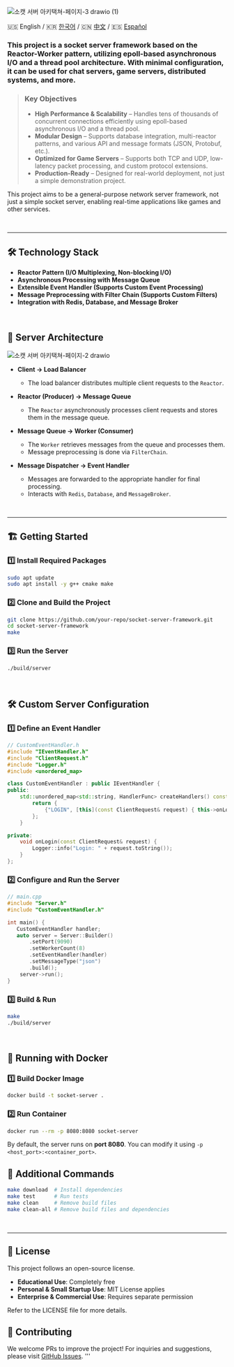 ![소캣 서버 아키택쳐-페이지-3 drawio (1)](https://github.com/user-attachments/assets/d7dcb3db-2a14-46c4-9a90-3bcb58166379)

🇺🇸 English /
🇰🇷 [한국어](https://github.com/ImGdevel/Socket-Server-Framework/blob/main/docs/README_kr.md) /
🇨🇳 [中文](https://github.com/ImGdevel/Socket-Server-Framework/blob/main/docs/README_cn.md) /
🇪🇸 [Español](https://github.com/ImGdevel/Socket-Server-Framework/blob/main/docs/README_es.md)

### This project is a socket server framework based on the Reactor-Worker pattern, utilizing epoll-based asynchronous I/O and a thread pool architecture. With minimal configuration, it can be used for chat servers, game servers, distributed systems, and more.

> ### Key Objectives
> - **High Performance & Scalability** – Handles tens of thousands of concurrent connections efficiently using epoll-based asynchronous I/O and a thread pool.
> - **Modular Design** – Supports database integration, multi-reactor patterns, and various API and message formats (JSON, Protobuf, etc.).
> - **Optimized for Game Servers** – Supports both TCP and UDP, low-latency packet processing, and custom protocol extensions.
> - **Production-Ready** – Designed for real-world deployment, not just a simple demonstration project.

This project aims to be a general-purpose network server framework, not just a simple socket server, enabling real-time applications like games and other services.

<br>

--- 

## 🛠 Technology Stack
- **Reactor Pattern (I/O Multiplexing, Non-blocking I/O)**
- **Asynchronous Processing with Message Queue**
- **Extensible Event Handler (Supports Custom Event Processing)**
- **Message Preprocessing with Filter Chain (Supports Custom Filters)**
- **Integration with Redis, Database, and Message Broker**

<br>


## 📂 Server Architecture

![소캣 서버 아키택쳐-페이지-2 drawio](https://github.com/user-attachments/assets/bc8727bb-dbf8-4433-9099-5108b600afbf)

- **Client → Load Balancer**  
   - The load balancer distributes multiple client requests to the `Reactor`.

- **Reactor (Producer) → Message Queue**  
   - The `Reactor` asynchronously processes client requests and stores them in the message queue.
- **Message Queue → Worker (Consumer)**  
   - The `Worker` retrieves messages from the queue and processes them.
   - Message preprocessing is done via `FilterChain`.
- **Message Dispatcher → Event Handler**  
   - Messages are forwarded to the appropriate handler for final processing.
   - Interacts with `Redis`, `Database`, and `MessageBroker`.


<br>

--- 

## 🏗️ Getting Started

### 1️⃣ Install Required Packages
```sh
sudo apt update
sudo apt install -y g++ cmake make
```

### 2️⃣ Clone and Build the Project
```sh
git clone https://github.com/your-repo/socket-server-framework.git
cd socket-server-framework
make
```

### 3️⃣ Run the Server
```sh
./build/server
```

<br>


## 🛠️ Custom Server Configuration

### 1️⃣ Define an Event Handler
```cpp
// CustomEventHandler.h
#include "IEventHandler.h"
#include "ClientRequest.h"
#include "Logger.h"
#include <unordered_map>

class CustomEventHandler : public IEventHandler {
public:
    std::unordered_map<std::string, HandlerFunc> createHandlers() const override {
        return {
            {"LOGIN", [this](const ClientRequest& request) { this->onLogin(request); }}
        };
    }

private:
    void onLogin(const ClientRequest& request) {
        Logger::info("Login: " + request.toString());
    }
};
```

### 2️⃣ Configure and Run the Server
```cpp
// main.cpp
#include "Server.h"
#include "CustomEventHandler.h"

int main() {
   CustomEventHandler handler;
   auto server = Server::Builder()
       .setPort(9090)
       .setWorkerCount(8)
       .setEventHandler(handler)
       .setMessageType("json")
       .build();
    server->run();
}
```

### 3️⃣ Build & Run
```sh
make
./build/server
```

<br>


## 🐳 Running with Docker

### 1️⃣ Build Docker Image
```sh
docker build -t socket-server .
```

### 2️⃣ Run Container
```sh
docker run --rm -p 8080:8080 socket-server
```
By default, the server runs on **port 8080**. You can modify it using `-p <host_port>:<container_port>`.

## 🔧 Additional Commands
```sh
make download  # Install dependencies
make test      # Run tests
make clean     # Remove build files
make clean-all # Remove build files and dependencies
```

<br>

--- 

## 📜 License

This project follows an open-source license.

- **Educational Use**: Completely free
- **Personal & Small Startup Use**: MIT License applies
- **Enterprise & Commercial Use**: Requires separate permission

Refer to the LICENSE file for more details.

## 📜 Contributing

We welcome PRs to improve the project!
For inquiries and suggestions, please visit [GitHub Issues](https://github.com/your-repo/socket-server-framework/issues).
'''

